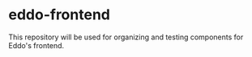 # eddo-frontend
This repository will be used for organizing and testing components for Eddo's frontend.

